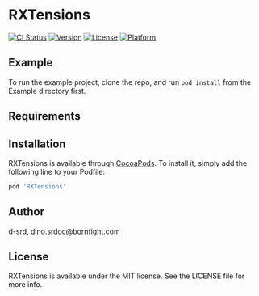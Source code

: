# RXTensions

[![CI Status](https://img.shields.io/travis/d-srd/RXTensions.svg?style=flat)](https://travis-ci.org/d-srd/RXTensions)
[![Version](https://img.shields.io/cocoapods/v/RXTensions.svg?style=flat)](https://cocoapods.org/pods/RXTensions)
[![License](https://img.shields.io/cocoapods/l/RXTensions.svg?style=flat)](https://cocoapods.org/pods/RXTensions)
[![Platform](https://img.shields.io/cocoapods/p/RXTensions.svg?style=flat)](https://cocoapods.org/pods/RXTensions)

## Example

To run the example project, clone the repo, and run `pod install` from the Example directory first.

## Requirements

## Installation

RXTensions is available through [CocoaPods](https://cocoapods.org). To install
it, simply add the following line to your Podfile:

```ruby
pod 'RXTensions'
```

## Author

d-srd, dino.srdoc@bornfight.com

## License

RXTensions is available under the MIT license. See the LICENSE file for more info.
